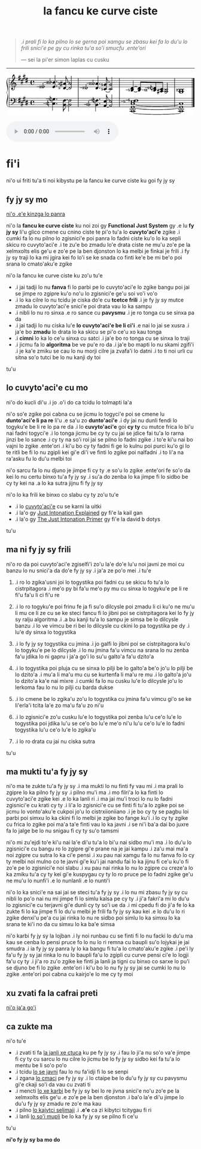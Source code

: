 ﻿---
title: la fancu ke curve ciste
---

> *.i prali fi lo ka pilno lo se gerna poi xamgu se zbasu kei fa lo du'u lo frili snici'e pe gy cu rinka tu'a so'i smucfu .ente'ori*
>
> — sei la pi'er simon laplas cu cusku

---

<img src="../assets/impression.png" alt=".i ti jvinu fy jy sy">

<audio controls><source src="../assets/audio_impression.mp3" type="audio/mpeg"></audio>

# fi'i

ni'o ui friti tu'a ti noi kibystu pe la fancu ke curve ciste ku goi fy jy sy

## fy jy sy mo

[ni'o .e'e kinzga lo panra](https://youtu.be/38I3cylJlW4)

ni'o la **fancu ke curve ciste** ku noi zoi gy **Functional Just System** gy .e lu **fy jy sy** li'u glico cmene cu cnino ciste te pi'o tu'a lo **cuvyto'aci'e** zgike
.i cumki fa lo nu pilno lo zgisnici'e poi panra lo fadni ciste ku'o lo ka sepli skicu ro cuvyto'aci'e
.i te zu'e bo zmadu lo'e drata ciste ne mu'u zo'e pe la xelmxolts elis ge'u e zo'e pe la ben djonston lo ka melbi je finkai je frili
.i fy jy sy traji lo ka mi jgira kei fo lo'i se ke snada co finti ke'e be mi be'o poi srana lo cmato'aku'e zgike

ni'o la fancu ke curve ciste ku zo'u tu'e

- .i jai tadji lo nu **fanva** fi lo parbi pe lo cuvyto'aci'e lo zgike bangu poi jai se jimpe ro zgipre ku'o no'u lo zgisnici'e ge'u soi vo'i vo'o
- .i lo ka cilre lo nu tcidu je ciska do'e cu **tcetce frili** .i je fy jy sy mutce zmadu lo cuvyto'aci'e snici'e poi drata vau lo ka sampu
- .i nibli lo nu ro sinxa .e ro sance cu **pavysmu** .i je ro tonga cu se sinxa pa da
- .i jai tadji lo nu ciska lu'e **lo cuvyto'aci'e be li ci'i** .e nai lo jai se xusra .i ja'e bo **zmadu** lo drata lo ka skicu se pi'o ce'u xo kau tonga
- .i **cimni** lo ka lo ce'u sinxa cu satci .i ja'e bo ro tonga cu se sinxa lo traji
- .i jicmu fa lo **algoritma** be ve pu'e ro da .i ja'e bo mapti lo nu skami zgifi'i .i je ka'e zmiku se cau lo nu morji cilre ja zvafa'i lo datni .i to ti noi urli cu sitna so'o tutci be lo nu kanji dy toi

tu'u

## lo cuvyto'aci'e cu mo

ni'o do kucli di'u .i jo .o'i do ca tcidu lo tolmapti la'a

ni'o so'e zgike poi cabna cu se jicmu lo togyci'e poi se cmene lu **dunto'aci'e li pa re** li'u .e sa'u zo **dunto'aci'e**
.i dy jai nu dunli fendi lo togyku'e be li re lo pa re da
.i lo **cuvyto'aci'e** goi **cy ty** cu mutce frica lo bi'u nai fadni togyci'e
.i lo tonga jicmu be cy ty cu jai se jdice fai tu'a lo rarna jinzi be lo sance
.i cy ty na so'i roi jai se pilno lo fadni zgike
.i to'e ki'u nai bo vajni lo zgike .ente'ori
.i ki'u bo cy ty fadni fi ge lo kulnu poi purci ku'o gi lo te ritli be fi lo nu zgipli kei gi'e di'i ve finti lo zgike poi nalfadni
.i to li'a na ra'asku fu lo du'u melbi toi

ni'o sarcu fa lo nu djuno je jimpe fi cy ty .e so'u lo zgike .ente'ori fe so'o da kei lo nu certu binxo tu'a fy jy sy
.i su'a do zenba lo ka jimpe fi lo sidbo be cy ty kei na .a lo ka sutra jijnu fi fy jy sy

ni'o lo ka frili ke binxo co slabu cy ty zo'u tu'e

- .i lo [cuvyto'aci'e](https://en.wikipedia.org/wiki/Just_intonation) cu se karni la uitki
- .i la'o gy [Just Intonation Explained](https://www.kylegann.com/tuning.html) gy fi'e la kail gan
- .i la'o gy [The Just Intonation Primer](http://www.dbdoty.com/Words/Primer1.html) gy fi'e la david b dotys

tu'u

## ma ni fy jy sy frili

ni'o ro da poi cuvyto'aci'e zgiselfi'i zo'u la'e do'e lu'u noi javni ze moi cu banzu lo nu snici'a da do'e fy jy sy
.i ja'a ze po'o mei
.i tu'e

1. .i ro lo zgika'usni joi lo togystika poi fadni cu se skicu fo tu'a lo cistrpitagora .i me'o py bi fa'u me'o py mu cu sinxa lo togyku'e pe li re fi'u fa'u li ci fi'u re

2. .i lo ro togyku'e poi frinu fe ja fi su'o dilcysle poi zmadu li ci ku'o ne mu'u li mu ce li ze cu se ke steci fancu fi lo jibni poi se cistrpitagora kei lo fy jy sy ralju algoritma .i .a bu kanji tu'a lo sampu je simsa be lo dilcysle banzu .i lo ve vimcu be ri bei lo dilcysle cu ckini lo pa togystika pe dy .i lu'e dy sinxa lo togystika

3. .i lo fy jy sy togystika cu jmina .i jo galfi lo jibni poi se cistrpitagora ku'o lo togyku'e pe lo dilcysle .i lo nu jmina fa'u vimcu na srana lo nu zenba fa'u jdika lo ni gapru i ja'a go'i lo su'u galto'a fa'u dzito'a

4. .i lo togystika poi pluja cu se sinxa lo pilji be lo galto'a be'o jo'u lo pilji be lo dzito'a .i mu'a li ma'u mu cu se kurtenfa li ma'u re mu .i lo galto'a jo'u lo dzito'a ka'e nai mixre .i cumki fa lo nu cusku lu'e lo dilcysle jo'u lo lerkoma fau lo nu lo pilji cu barda dukse

5. .i lo cmene be lo zgika'u zo'u lo togystika cu jmina fa'u vimcu gi'o se ke li'erla'i tcita la'e zo ma'u fa'u zo ni'u

6. .i lo zgisnici'e zo'u cusku lu'e lo togystika poi zenba lu'u ce'o lu'e lo togystika poi jdika lu'u se ce'o bo lu'e me'o ni'u lu'u ce'o lu'e lo fadni togystika lu'u ce'o lu'e lo zgika'u

7. .i lo ro drata cu jai nu ciska sutra

tu'u

## ma mukti tu'a fy jy sy

ni'o ma te zukte tu'a fy jy sy
.i ma mukti lo nu finti fy vau mi
.i ma prali lo zgipre lo ka pilno fy jy sy
.i pilno mu'i ma
.i mo filri'a lo ka finti lo cuvyto'aci'e zgike kei .e lo ka lanli ri
.i ma jai mu'i troci lo nu lo fadni zgisnici'e cu krati cy ty
.i li'a lo zgisnici'e cu se finti fi tu'a lo zgike poi se jicmu lo vonto'aku'e cukpoi jo'u lo cistrxiioniiano
.i je bo cy ty se pagbu loi parbi poi simxu lo ka ckini fi lo melbi je zgike bo fange ku'i
.i lo cy ty zgike cu frica lo zgike poi ma'a ta'e finti vau lo ka javni
.i se ni'i ba'a dai bo juxre fa lo jalge be lo nu snigau fi cy ty su'o tamsmi

ni'o mi zu'ejdi to'e ki'u nai la'e di'u tu'a lo bi'u nai sidbo mu'i ma
.i lo du'u lo zgisnici'e cu bangu ro lo zgipre gi'e prane na je jai kampu
.i za'u mai ma'a noi zgipre cu sutra lo ka ci'e pensi
.i xu pau nai xamgu fa lo nu fanva fo lo cy ty melbi noi mulno co te javni gi'e ku'i jai nandu fai lo ka jijnu fi ce'u ku'o fi zo'e pe lo zgisnici'e noi slabu
.i xu pau nai rinka lo nu lo zgipre cu creze'a lo ka zmiku tu'a cy ty kei gi'e kuspygau cy ty lo ro pruce pe lo fadni zgike ge'u ne mu'u lo nunfi'i .e lo nunlanli .e lo nunti'i

ni'o lo ka snici'e na sai jai se steci tu'a fy jy sy
.i lo nu mi zbasu fy jy sy cu nibli lo po'o nai nu mi jimpe fi lo simlu kalsa pe cy ty
.i ji'a fakri'a mi lo du'u lo zgisnici'e cu terjavni gi'e dunli cy ty so'i ue da
.i mi cpedu fi do ji'a fe lo ka zukte fi lo ka jimpe fi lo du'u melbi je frili fa fy jy sy kau kei .e lo du'u lo ri zgike denxi'u pe'a cu jai rinka lo nu re sidbo poi simlu lo ka simxu lo ka srana te ki'i no da cu simxu lo ka ba'e simsa

ni'o karbi fy jy sy la lojban
.i ly noi runbau cu se finti fi lo nu facki lo du'u ma kau se cenba lo pensi pruce fo lo nu lo ri remna cu baupli su'o lojykai je jai smudra
.i ia fy jy sy panra ly lo ka bangu fi tu'a lo cmato'aku'e zgike
.i pe'i ly fa'u fy jy sy jai rinka lo nu lo baupli fa'u lo zgipli cu curve pensi ci'e lo logji fa'u cy ty
.i ji'a ro zu'o zgike ke finti ja lanli ja tigni cu binxo co sarxe lo pu'i se djuno be fi lo zgike .ente'ori
i ki'u bo lo nu fy jy sy jai se cumki lo nu lo zgike .ente'ori poi cabna cu kairjo'e lo me cy ty moi

## xu zvati fa la cafrai preti

[ni'o ja'a go'i](faq.html)

## ca zukte ma

ni'o tu'e

- .i zvati ti fa [la janli xe ctuca](crash.html) ku pe fy jy sy .i fau lo ji'a nu so'o va'e jimpe fi cy ty cu sarcu lo nu cilre lo jicmu be lo fy jy sy sidbo kei fa tu'a lo mentu be li so'o po'o
- .i tcidu [lo se javni](rules.html) fau lo nu fa'idji fi lo se senpi
- .i zgana [lo cmaci](math.html) pe fy jy sy .i lo ctaipe be lo du'u fy jy sy cu pavysmu gi'e ckaji so'i da vau cu zvati ti
- .i mencti [lo xe karbi](compare.html) be fy jy sy bei lo re jivna snici'e no'u zo'e pe la xelmxolts elis ge'u .e zo'e pe la ben djonston .i ba'o la'e di'u jimpe lo du'u fy jy sy zmadu re zo'e ma kau
- .i pilno [lo kajytci seljmaji](calc.html) .i **.e'e** ca zi kibytci tcitygau fi ri
- .i lanli [lo so'i mupli](examples.html) be lo ka fy jy sy se pilno fi ce'u

tu'u

**ni'o fy jy sy ba mo do**
